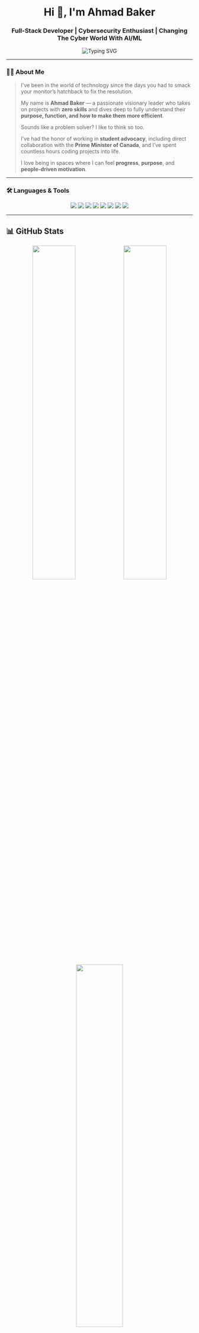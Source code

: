 <h1 align="center">Hi 👋, I'm Ahmad Baker</h1>
<h3 align="center">Full-Stack Developer | Cybersecurity Enthusiast | Changing The Cyber World With AI/ML </h3>

<p align="center">
  <img src="https://readme-typing-svg.demolab.com?font=Fira+Code&duration=3000&pause=1000&color=36BCF7&center=true&vCenter=true&width=500&lines=Visionary+Tech+Leader+%7C+Problem+Solver;Built+for+growth+and+innovation;Cybersecurity+%7C+Coding+%7C+Creativity" alt="Typing SVG" />
</p>

---

### 👨‍💻 About Me

> I've been in the world of technology since the days you had to smack your monitor’s hatchback to fix the resolution.  
>  
> My name is **Ahmad Baker** — a passionate visionary leader who takes on projects with **zero skills** and dives deep to fully understand their **purpose, function, and how to make them more efficient**.  
>  
> Sounds like a problem solver? I like to think so too.  
>  
> I’ve had the honor of working in **student advocacy**, including direct collaboration with the **Prime Minister of Canada**, and I’ve spent countless hours coding projects into life.  
>  
> I love being in spaces where I can feel **progress**, **purpose**, and **people-driven motivation**.

---

### 🛠️ Languages & Tools

<p align="center">
  <img src="https://img.shields.io/badge/JavaScript-F7DF1E?style=for-the-badge&logo=javascript&logoColor=black" />
  <img src="https://img.shields.io/badge/React-20232A?style=for-the-badge&logo=react&logoColor=61DAFB" />
  <img src="https://img.shields.io/badge/Next.js-000000?style=for-the-badge&logo=next.js&logoColor=white" />
  <img src="https://img.shields.io/badge/Node.js-339933?style=for-the-badge&logo=node.js&logoColor=white" />
  <img src="https://img.shields.io/badge/Express.js-404D59?style=for-the-badge&logo=express&logoColor=white" />
  <img src="https://img.shields.io/badge/Tailwind_CSS-06B6D4?style=for-the-badge&logo=tailwind-css&logoColor=white" />
  <img src="https://img.shields.io/badge/PostgreSQL-4169E1?style=for-the-badge&logo=postgresql&logoColor=white" />
  <img src="https://img.shields.io/badge/Python-3776AB?style=for-the-badge&logo=python&logoColor=white" />
</p>

---

## 📊 GitHub Stats

<div align="center">

  <img src="https://github-readme-stats.vercel.app/api?username=AhmadBaker1&show_icons=true&theme=radical&hide_border=true" width="48%" />
  <img src="https://github-readme-streak-stats.herokuapp.com?user=AhmadBaker1&theme=radical&hide_border=true" width="48%" />
  
  <br><br>
  
  <img src="https://github-readme-stats.vercel.app/api/top-langs/?username=AhmadBaker1&layout=compact&theme=radical&hide_border=true" width="50%" />

</div>


---

### 🌐 Connect With Me

<p align="center">
  <a href="https://www.linkedin.com/in/ahmadbaker" target="_blank">
    <img src="https://img.shields.io/badge/LinkedIn-blue?style=for-the-badge&logo=linkedin&logoColor=white" />
  </a>
  <a href="mailto:ahmadbakerca@gmail.com">
    <img src="https://img.shields.io/badge/Gmail-D14836?style=for-the-badge&logo=gmail&logoColor=white" />
  </a>
</p>
